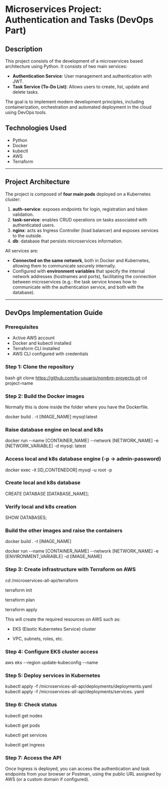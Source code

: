 # Microservices Project: Authentication and Tasks (DevOps Part)

## Description

This project consists of the development of a microservices based architecture using Python. It consists of two main services:

- **Authentication Service**: User management and authentication with JWT.
- **Task Service (To-Do List)**: Allows users to create, list, update and delete tasks.

The goal is to implement modern development principles, including containerization, orchestration and automated deployment in the cloud using DevOps tools.

## Technologies Used

- Python 
- Docker 
- kubectl 
- AWS 
- Terraform 

---

## Project Architecture

The project is composed of **four main pods** deployed on a Kubernetes cluster:

1. **auth-service**: exposes endpoints for login, registration and token validation.
2. **task-service**: enables CRUD operations on tasks associated with authenticated users.
3. **nginx**: acts as Ingress Controller (load balancer) and exposes services to the outside.
4. **db**: database that persists microservices information.

All services are:

- **Connected on the same network**, both in Docker and Kubernetes, allowing them to communicate securely internally.
- Configured with **environment variables** that specify the internal network addresses (hostnames and ports), facilitating the connection between microservices (e.g.: the task service knows how to communicate with the authentication service, and both with the database).

---

## DevOps Implementation Guide

### Prerequisites

- Active AWS account 
- Docker and kubectl installed 
- Terraform CLI installed 
- AWS CLI configured with credentials 

### Step 1: Clone the repository

bash
git clone https://github.com/tu-usuario/nombre-proyecto.git
cd project-name

### Step 2: Build the Docker images

Normally this is done inside the folder where you have the Dockerfile.

docker build . -t [IMAGE_NAME] mysql:latest

### Raise database engine on local and k8s

docker run --name [CONTAINER_NAME] --network [NETWORK_NAME] -e [NETWORK_VARIABLE] -d mysql: latest

### Access local and k8s database engine (-p -> admin-password)

docker exec -it [ID_CONTENEDOR] mysql -u root -p

### Create local and k8s database

CREATE DATABASE [DATABASE_NAME];

### Verify local and k8s creation

SHOW DATABASES;

### Build the other images and raise the containers

docker build . -t [IMAGE_NAME]

docker run --name [CONTAINER_NAME] --network [NETWORK_NAME] -e [ENVIRONMENT_VARIABLE] -d [IMAGE_NAME]

### Step 3: Create infrastructure with Terraform on AWS

cd /microservices-all-api/terraform

terraform init

terraform plan

terraform apply

This will create the required resources on AWS such as:

- EKS (Elastic Kubernetes Service) cluster

- VPC, subnets, roles, etc.

### Step 4: Configure EKS cluster access

aws eks --region <your-region> update-kubeconfig --name <cluster-name>

### Step 5: Deploy services in Kubernetes

kubectl apply -f /microservices-all-api/deployments/deployments.yaml
kubectl apply -f /microservices-all-api/deployments/services. yaml

### Step 6: Check status

kubectl get nodes

kubectl get pods

kubectl get services

kubectl get ingress

### Step 7: Access the API

Once Ingress is deployed, you can access the authentication and task endpoints from your browser or Postman, using the public URL assigned by AWS (or a custom domain if configured).

